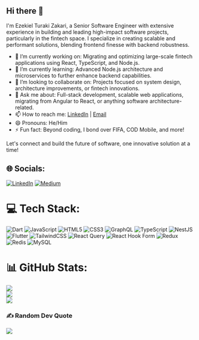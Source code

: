 ## Hi there 👋

I'm Ezekiel Turaki Zakari, a Senior Software Engineer with extensive experience in building and leading high-impact software projects, particularly in the fintech space. I specialize in creating scalable and performant solutions, blending frontend finesse with backend robustness.

- 🔭 I’m currently working on: Migrating and optimizing large-scale fintech applications using React, TypeScript, and Node.js.
- 🌱 I’m currently learning: Advanced Node.js architecture and microservices to further enhance backend capabilities.
- 👯 I’m looking to collaborate on: Projects focused on system design, architecture improvements, or fintech innovations.
- 💬 Ask me about: Full-stack development, scalable web applications, migrating from Angular to React, or anything software architecture-related.
- 📫 How to reach me: [LinkedIn](https://linkedin.com/in/your-link) | [Email](mailto:turaks.ezekiel@example.com)
- 😄 Pronouns: He/Him
- ⚡ Fun fact: Beyond coding, I bond over FIFA, COD Mobile, and more!

Let's connect and build the future of software, one innovative solution at a time!


## 🌐 Socials:
[![LinkedIn](https://img.shields.io/badge/LinkedIn-%230077B5.svg?logo=linkedin&logoColor=white)](https://linkedin.com/in/https://www.linkedin.com/in/turaki-ezekiel-004b58b1/) [![Medium](https://img.shields.io/badge/Medium-12100E?logo=medium&logoColor=white)](https://medium.com/@@turaks.ezekiel) 

# 💻 Tech Stack:
![Dart](https://img.shields.io/badge/dart-%230175C2.svg?style=for-the-badge&logo=dart&logoColor=white) ![JavaScript](https://img.shields.io/badge/javascript-%23323330.svg?style=for-the-badge&logo=javascript&logoColor=%23F7DF1E) ![HTML5](https://img.shields.io/badge/html5-%23E34F26.svg?style=for-the-badge&logo=html5&logoColor=white) ![CSS3](https://img.shields.io/badge/css3-%231572B6.svg?style=for-the-badge&logo=css3&logoColor=white) ![GraphQL](https://img.shields.io/badge/-GraphQL-E10098?style=for-the-badge&logo=graphql&logoColor=white) ![TypeScript](https://img.shields.io/badge/typescript-%23007ACC.svg?style=for-the-badge&logo=typescript&logoColor=white) ![NestJS](https://img.shields.io/badge/nestjs-%23E0234E.svg?style=for-the-badge&logo=nestjs&logoColor=white) ![Flutter](https://img.shields.io/badge/Flutter-%2302569B.svg?style=for-the-badge&logo=Flutter&logoColor=white) ![TailwindCSS](https://img.shields.io/badge/tailwindcss-%2338B2AC.svg?style=for-the-badge&logo=tailwind-css&logoColor=white) ![React Query](https://img.shields.io/badge/-React%20Query-FF4154?style=for-the-badge&logo=react%20query&logoColor=white) ![React Hook Form](https://img.shields.io/badge/React%20Hook%20Form-%23EC5990.svg?style=for-the-badge&logo=reacthookform&logoColor=white) ![Redux](https://img.shields.io/badge/redux-%23593d88.svg?style=for-the-badge&logo=redux&logoColor=white) ![Redis](https://img.shields.io/badge/redis-%23DD0031.svg?style=for-the-badge&logo=redis&logoColor=white) ![MySQL](https://img.shields.io/badge/mysql-4479A1.svg?style=for-the-badge&logo=mysql&logoColor=white)
# 📊 GitHub Stats:
![](https://github-readme-stats.vercel.app/api?username=Turaki01&theme=dark&hide_border=false&include_all_commits=false&count_private=true)<br/>
![](https://github-readme-streak-stats.herokuapp.com/?user=Turaki01&theme=dark&hide_border=false)<br/>
![](https://github-readme-stats.vercel.app/api/top-langs/?username=Turaki01&theme=dark&hide_border=false&include_all_commits=false&count_private=true&layout=compact)

### ✍️ Random Dev Quote
![](https://quotes-github-readme.vercel.app/api?type=horizontal&theme=radical)

<!-- Proudly created with GPRM ( https://gprm.itsvg.in ) -->
